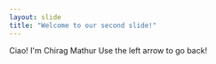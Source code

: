 ```yaml
---
layout: slide
title: "Welcome to our second slide!"
---
```

Ciao! I'm Chirag Mathur
Use the left arrow to go back!
